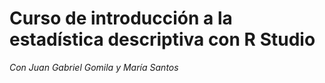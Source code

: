 # Curso de introducción a la estadística descriptiva con R Studio 
*Con Juan Gabriel Gomila y María Santos*

